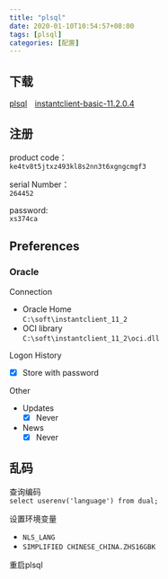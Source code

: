 ```yaml
---
title: "plsql"
date: 2020-01-10T10:54:57+08:00
tags: [plsql]
categories: [配置]
---
```


## 下载
[plsql](http://www.allroundautomations.com/files/plsqldev1306x64.msi)&emsp;[instantclient-basic-11.2.0.4](https://www.oracle.com/database/technologies/instant-client/winx64-64-downloads.html)

## 注册
product code：  
`ke4tv8t5jtxz493kl8s2nn3t6xgngcmgf3`

serial Number：  
`264452`

password:  
`xs374ca`

## Preferences
### Oracle
Connection
- Oracle Home  
  `C:\soft\instantclient_11_2`
- OCI library  
  `C:\soft\instantclient_11_2\oci.dll`

Logon History
- [x] Store with password

Other
- Updates
  - [x] Never
- News
  - [x] Never

## 乱码
查询编码  
`select userenv('language') from dual;`

设置环境变量
- `NLS_LANG`
- `SIMPLIFIED CHINESE_CHINA.ZHS16GBK`

重启plsql